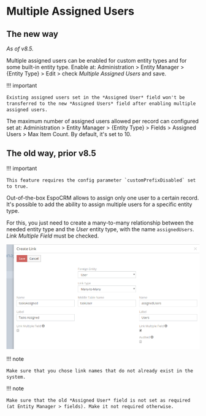 # Multiple Assigned Users

## The new way

*As of v8.5.*

Multiple assigned users can be enabled for custom entity types and for some built-in entity type. Enable at: Administration > Entity Manager > {Entity Type} > Edit > check *Multiple Assigned Users* and save.

!!! important

    Existing assigned users set in the *Assigned User* field won't be transferred to the new *Assigned Users* field after enabling multiple assigned users.


The maximum number of assigned users allowed per record can configured set at: Administration > Entity Manager > {Entity Type} > Fields > Assigned Users > Max Item Count. By default, it's set to 10.

## The old way, prior v8.5

!!! important

    This feature requires the config parameter `customPrefixDisabled` set to true.

Out-of-the-box EspoCRM allows to assign only one user to a certain record. It's possible to add the ability to assign multiple users for a specific entity type.

For this, you just need to create a many-to-many relationship between the needed entity type and the *User* entity type, with the name `assignedUsers`. *Link Multiple Field* must be checked.

![assigned users](https://raw.githubusercontent.com/espocrm/documentation/master/docs/_static/images/administration/multiple-assigned-users/1.png)

!!! note

    Make sure that you chose link names that do not already exist in the system.

!!! note

    Make sure that the old *Assigned User* field is not set as required (at Entity Manager > fields). Make it not required otherwise.
